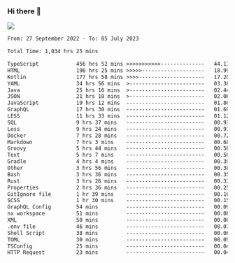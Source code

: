 ### Hi there 👋

<!--<a href="https://github.com/search?o=desc&q=author%3Abushiyi&s=committer-date&type=Commits">-->
<!--    <img align="center" height = "178" src="https://github-readme-stats.vercel.app/api?username=bushiyi&count_private=true&show_icons=true&theme=noctis_minimus&hide=contribs&include_all_commits=true" />-->
<!--</a>-->
<!--<a href="https://github.com/bushiyi?tab=repositories">-->
<!--    <img align="center" height = "178" src="https://github-readme-stats.vercel.app/api/top-langs/?username=bushiyi&count_private=true&theme=noctis_minimus" />-->
<!--</a>-->
 
<!-- [![Ashutosh's github activity graph](https://activity-graph.herokuapp.com/graph?username=bushiyi&theme=react&bg_color=1B2932&point=698B69&line=698B69)](https://github.com/ashutosh00710/github-readme-activity-graph)
 -->


![](https://raw.githubusercontent.com/bushiyi/bushiyi/master/assets/github-contribution-grid-snake.svg)

<!--START_SECTION:waka-->

```txt
From: 27 September 2022 - To: 05 July 2023

Total Time: 1,034 hrs 25 mins

TypeScript            456 hrs 52 mins >>>>>>>>>>>--------------   44.17 %
HTML                  196 hrs 25 mins >>>>>--------------------   18.99 %
Kotlin                177 hrs 58 mins >>>>---------------------   17.20 %
YAML                  34 hrs 56 mins  >------------------------   03.38 %
Java                  25 hrs 16 mins  >------------------------   02.44 %
JSON                  21 hrs 18 mins  >------------------------   02.06 %
JavaScript            19 hrs 12 mins  -------------------------   01.86 %
GraphQL               17 hrs 30 mins  -------------------------   01.69 %
LESS                  11 hrs 33 mins  -------------------------   01.12 %
SQL                   9 hrs 37 mins   -------------------------   00.93 %
Less                  9 hrs 24 mins   -------------------------   00.91 %
Docker                7 hrs 28 mins   -------------------------   00.72 %
Markdown              7 hrs 3 mins    -------------------------   00.68 %
Groovy                5 hrs 44 mins   -------------------------   00.56 %
Text                  5 hrs 7 mins    -------------------------   00.50 %
Gradle                4 hrs 4 mins    -------------------------   00.39 %
Other                 3 hrs 56 mins   -------------------------   00.38 %
Bash                  3 hrs 36 mins   -------------------------   00.35 %
Rust                  3 hrs 26 mins   -------------------------   00.33 %
Properties            2 hrs 36 mins   -------------------------   00.25 %
GitIgnore file        1 hr 39 mins    -------------------------   00.16 %
SCSS                  1 hr 30 mins    -------------------------   00.15 %
GraphQL Config        54 mins         -------------------------   00.09 %
nx workspace          51 mins         -------------------------   00.08 %
XML                   50 mins         -------------------------   00.08 %
.env file             46 mins         -------------------------   00.07 %
Shell Script          38 mins         -------------------------   00.06 %
TOML                  30 mins         -------------------------   00.05 %
TSConfig              25 mins         -------------------------   00.04 %
HTTP Request          23 mins         -------------------------   00.04 %
```

<!--END_SECTION:waka-->

